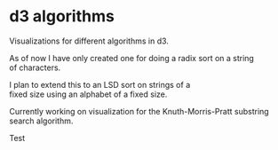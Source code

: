 # d3 algorithms
  
Visualizations for different algorithms in d3.  
  
As of now I have only created one for doing a radix sort on a string  
of characters.  

I plan to extend this to an LSD sort on strings of a  
fixed size using an alphabet of a fixed size.  

Currently working on visualization for the Knuth-Morris-Pratt substring  
search algorithm.

Test
